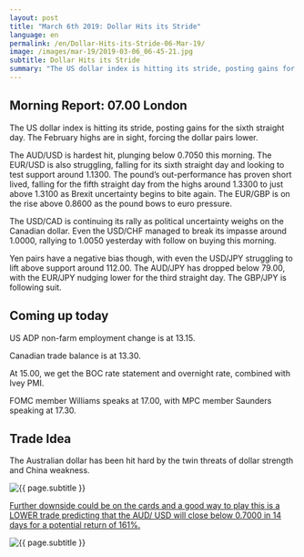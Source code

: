 ```yaml
---
layout: post
title: "March 6th 2019: Dollar Hits its Stride"
language: en
permalink: /en/Dollar-Hits-its-Stride-06-Mar-19/
image: /images/mar-19/2019-03-06_06-45-21.jpg
subtitle: Dollar Hits its Stride
summary: "The US dollar index is hitting its stride, posting gains for the sixth straight day. The February highs are in sight, forcing the dollar pairs lower. The AUD/USD is hardest hit, plunging below 0.7050 this morning. The EUR/USD is also struggling, falling for its sixth straight day and looking to test support around 1.1300"
---
```

## Morning Report: 07.00 London

The US dollar index is hitting its stride, posting gains for the sixth straight day. The February highs are in sight, forcing the dollar pairs lower. 

The AUD/USD is hardest hit, plunging below 0.7050 this morning. The EUR/USD is also struggling, falling for its sixth straight day and looking to test support around 1.1300. The pound’s out-performance has proven short lived, falling for the fifth straight day from the highs around 1.3300 to just above 1.3100 as Brexit uncertainty begins to bite again. The EUR/GBP is on the rise above 0.8600 as the pound bows to euro pressure. 

The USD/CAD is continuing its rally as political uncertainty weighs on the Canadian dollar. Even the USD/CHF managed to break its impasse around 1.0000, rallying to 1.0050 yesterday with follow on buying this morning. 

Yen pairs have a negative bias though, with even the USD/JPY struggling to lift above support around 112.00. The AUD/JPY has dropped below 79.00, with the EUR/JPY nudging lower for the third straight day. The GBP/JPY is following suit. 

## Coming up today

US ADP non-farm employment change is at 13.15. 

Canadian trade balance is at 13.30. 

At 15.00, we get the BOC rate statement and overnight rate, combined with Ivey PMI. 

FOMC member Williams speaks at 17.00, with MPC member Saunders speaking at 17.30. 

## Trade Idea

The Australian dollar has been hit hard by the twin threats of dollar strength and China weakness.

<img class="post-image" src="{{ site.url }}/images/mar-19/2019-03-06_06-45-21.jpg" alt="{{ page.subtitle }}" title="{{ page.subtitle }}">

<a href="%LINK%%?currency=GBP&market=forex&underlying=frxAUDUSD&formname=higherlower&duration_amount=14&duration_units=d&amount=10&amount_type=stake&expiry_type=duration&barrier=0.7000" target="_blank" rel="noopener noreferrer nofollow">Further downside could be on the cards and a good way to play this is a LOWER trade predicting that the AUD/ USD will close below 0.7000 in 14 days for a potential return of 161%.</a>

<img class="post-image" src="{{ site.url }}/images/mar-19/2019-03-06_06-48-56.jpg" alt="{{ page.subtitle }}" title="{{ page.subtitle }}">